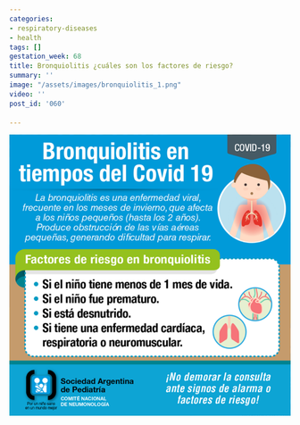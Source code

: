 ```yaml
---
categories:
- respiratory-diseases
- health
tags: []
gestation_week: 68
title: Bronquiolitis ¿cuáles son los factores de riesgo?
summary: ''
image: "/assets/images/bronquiolitis_1.png"
video: ''
post_id: '060'

---
```

![](/assets/images/bronquiolitis_1.png)
